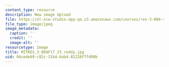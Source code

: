 ```yaml
---
content_type: resource
description: New image Upload
file: https://ol-ocw-studio-app-qa.s3.amazonaws.com/courses/res-3-004-visualizing-materials-science-fall-2017/04ce4e69c82c31b4bab482220f7fd90b_MITRES_3_004F17_23_reddy.jpg
file_type: image/jpeg
image_metadata:
  caption: ''
  credit: ''
  image-alt: ''
resourcetype: Image
title: MITRES_3_004F17_23_reddy.jpg
uid: 04ce4e69-c82c-31b4-bab4-82220f7fd90b
---
```

